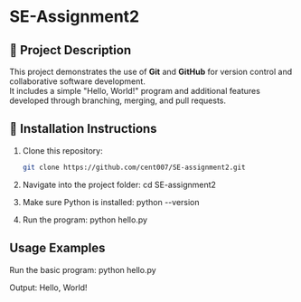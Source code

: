 # SE-Assignment2

## 📘 Project Description
This project demonstrates the use of **Git** and **GitHub** for version control and collaborative software development.  
It includes a simple "Hello, World!" program and additional features developed through branching, merging, and pull requests.

## 🧰 Installation Instructions
1. Clone this repository:
   ```bash
   git clone https://github.com/cent007/SE-assignment2.git

2. Navigate into the project folder:
    cd SE-assignment2

3. Make sure Python is installed:
    python --version

4. Run the program:
    python hello.py  

## Usage Examples
Run the basic program:
    python hello.py  

Output:
    Hello, World!        